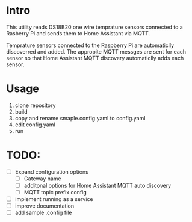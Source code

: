 # Intro

This utility reads DS18B20 one wire temprature sensors connected to a Rasberry Pi and sends them to Home Assistant via MQTT. 

Temprature sensors connected to the Raspberry Pi are automaticlly discoverred and added. The appropite MQTT messges are sent for each sensor so that Home Assistant MQTT discovery automaticlly adds each sensor.

# Usage

1. clone repository
2. build
3. copy and rename smaple.config.yaml to config.yaml
3. edit config.yaml
4. run



# TODO: 
- [ ] Expand configuration options
    - [ ] Gateway name
    - [ ] additonal options for Home Assistant MQTT auto discovery
    - [ ] MQTT topic prefix config
- [ ] implement running as a service
- [ ] improve documentation
- [ ] add sample .config file